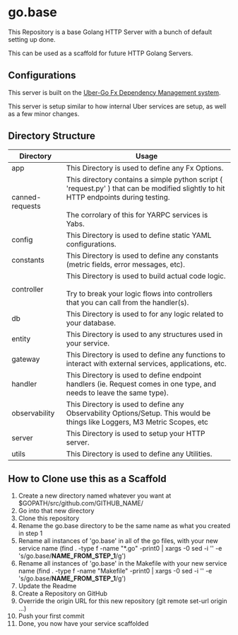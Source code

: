 
# go.base  
  
This Repository is a base Golang HTTP Server with a bunch of default setting up done. 

This can be used as a scaffold for future HTTP Golang Servers.

## Configurations
This server is built on the [Uber-Go Fx Dependency Management system](https://github.com/uber-go/fx).

This server is setup similar to how internal Uber services are setup, as well as a few minor changes.

## Directory Structure
|Directory|Usage|
|--|--|
| app | This Directory is used to define any Fx Options. |
| canned-requests | This directory contains a simple python script ( 'request.py' ) that can be modified slightly to hit HTTP endpoints during testing.<br><br>The corrolary of this for YARPC services is Yabs. |
| config | This Directory is used to define static YAML configurations. |
| constants | This Directory is used to define any constants (metric fields, error messages, etc). |
| controller | This Directory is used to build actual code logic.<br><br>Try to break your logic flows into controllers that you can call from the handler(s). |
| db | This Directory is used to for any logic related to your database. |
| entity | This Directory is used to any structures used in your service. |
| gateway | This Directory is used to define any functions to interact with external services, applications, etc. |
| handler | This Directory is used to define endpoint handlers (ie. Request comes in one type, and needs to leave the same type). |
| observability | This Directory is used to define any Observability Options/Setup. This would be things like Loggers, M3 Metric Scopes, etc |
| server | This Directory is used to setup your HTTP server. |
| utils | This Directory is used to define any Utilities. |

## How to Clone use this as a Scaffold

 1. Create a new directory named whatever you want at $GOPATH/src/github.com/GITHUB_NAME/
 2. Go into that new directory
 3. Clone this repository
 4. Rename the go.base directory to be the same name as what you created in step 1
 5. Rename all instances of 'go.base' in all of the go files, with your new service name (find . -type f -name "*.go" -print0 | xargs -0 sed -i '' -e 's/go\.base/**NAME_FROM_STEP_1**/g')
 6. Rename all instances of 'go.base' in the Makefile with your new service name (find . -type f -name "Makefile" -print0 | xargs -0 sed -i '' -e 's/go\.base/**NAME_FROM_STEP_1**/g')
 7. Update the Readme
 8. Create a Repository on GitHub
 9. Override the origin URL for this new repository (git remote set-url origin ...) 
 10. Push your first commit 
 11. Done, you now have your service scaffolded
